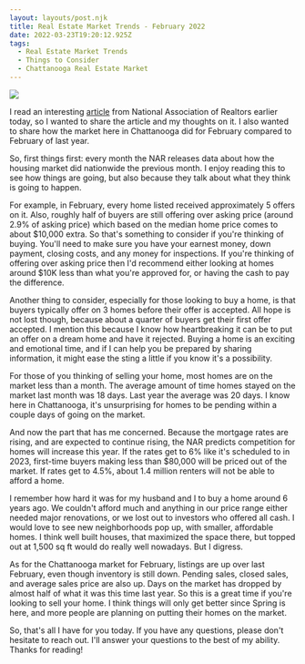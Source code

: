 ```yaml
---
layout: layouts/post.njk
title: Real Estate Market Trends - February 2022
date: 2022-03-23T19:20:12.925Z
tags:
  - Real Estate Market Trends
  - Things to Consider
  - Chattanooga Real Estate Market
---
```

![](/images/broken-white-professional-just-sold-instagram-post.png)

I read an interesting [article](https://www.nar.realtor/blogs/economists-outlook/february-2022-realtors-confidence-index-survey-buyer-competition-intensifies-to-5-offers-per-home) from National Association of Realtors earlier today, so I wanted to share the article and my thoughts on it. I also wanted to share how the market here in Chattanooga did for February compared to February of last year. 

So, first things first: every month the NAR releases data about how the housing market did nationwide the previous month. I enjoy reading this to see how things are going, but also because they talk about what they think is going to happen. 

For example, in February, every home listed received approximately 5 offers on it. Also, roughly half of buyers are still offering over asking price (around 2.9% of asking price) which based on the median home price comes to about $10,000 extra. So that's something to consider if you're thinking of buying. You'll need to make sure you have your earnest money, down payment, closing costs, and any money for inspections. If you're thinking of offering over asking price then I'd recommend either looking at homes around $10K less than what you're approved for, or having the cash to pay the difference.

Another thing to consider, especially for those looking to buy a home, is that buyers typically offer on 3 homes before their offer is accepted. All hope is not lost though, because about a quarter of buyers get their first offer accepted. I mention this because I know how heartbreaking it can be to put an offer on a dream home and have it rejected. Buying a home is an exciting and emotional time, and if I can help you be prepared by sharing information, it might ease the sting a little if you know it's a possibility. 

For those of you thinking of selling your home, most homes are on the market less than a month.  The average amount of time homes stayed on the market last month was 18 days. Last year the average was 20 days. I know here in Chattanooga, it's unsurprising for homes to be pending within a couple days of going on the market.

And now the part that has me concerned. Because the mortgage rates are rising, and are expected to continue rising, the NAR predicts competition for homes will increase this year. If the rates get to 6% like it's scheduled to in 2023, first-time buyers making less than $80,000 will be priced out of the market. If rates get to 4.5%, about 1.4 million renters will not be able to afford a home.

I remember how hard it was for my husband and I to buy a home around 6 years ago. We couldn't afford much and anything in our price range either needed major renovations, or we lost out to investors who offered all cash. I would love to see new neighborhoods pop up, with smaller, affordable homes. I think well built houses, that maximized the space there, but topped out at 1,500 sq ft would do really well nowadays. But I digress.

As for the Chattanooga market for February, listings are up over last February, even though inventory is still down. Pending sales, closed sales, and average sales price are also up. Days on the market has dropped by almost half of what it was this time last year. So this is a great time if you're looking to sell your home. I think things will only get better since Spring is here, and more people are planning on putting their homes on the market. 

So, that's all I have for you today. If you have any questions, please don't hesitate to reach out. I'll answer your questions to the best of my ability. Thanks for reading!